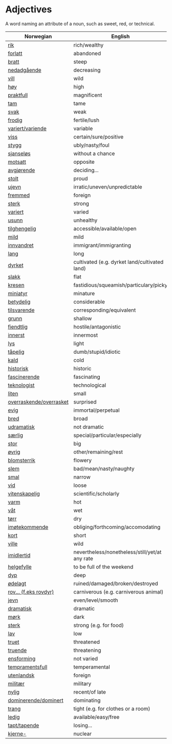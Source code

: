 # Adjectives

A word naming an attribute of a noun, such as sweet, red, or technical.

| Norwegian | English |
| --- | --- |
| [rik](https://www.ordnett.no/search?language=no&phrase=rik) | rich/wealthy |
| [forlatt](https://www.ordnett.no/search?language=no&phrase=forlatt) | abandoned |
| [bratt](https://www.ordnett.no/search?language=no&phrase=bratt) | steep |
| [nedadgående](https://www.ordnett.no/search?language=no&phrase=nedadgående) | decreasing |
| [vill](https://www.ordnett.no/search?language=no&phrase=vill) | wild |
| [høy](https://www.ordnett.no/search?language=no&phrase=høy) | high |
| [praktfull](https://www.ordnett.no/search?language=no&phrase=praktfull) | magnificent |
| [tam](https://www.ordnett.no/search?language=no&phrase=tam) | tame |
| [svak](https://www.ordnett.no/search?language=no&phrase=svak) | weak |
| [frodig](https://www.ordnett.no/search?language=no&phrase=frodig) | fertile/lush |
| [variert/variende](https://www.ordnett.no/search?language=no&phrase=variert/variende) | variable |
| [viss](https://www.ordnett.no/search?language=no&phrase=viss) | certain/sure/positive |
| [stygg](https://www.ordnett.no/search?language=no&phrase=stygg) | ubly/nasty/foul |
| [sjanseløs](https://www.ordnett.no/search?language=no&phrase=sjanseløs) | without a chance |
| [motsatt](https://www.ordnett.no/search?language=no&phrase=motsatt) | opposite |
| [avgjørende](https://www.ordnett.no/search?language=no&phrase=avgjørende) | deciding... |
| [stolt](https://www.ordnett.no/search?language=no&phrase=stolt) | proud |
| [ujevn](https://www.ordnett.no/search?language=no&phrase=ujevn) | irratic/uneven/unpredictable |
| [fremmed](https://www.ordnett.no/search?language=no&phrase=fremmed) | foreign |
| [sterk](https://www.ordnett.no/search?language=no&phrase=sterk) | strong |
| [variert](https://www.ordnett.no/search?language=no&phrase=variert) | varied |
| [usunn](https://www.ordnett.no/search?language=no&phrase=usunn) | unhealthy |
| [tilghengelig](https://www.ordnett.no/search?language=no&phrase=tilghengelig) | accessible/available/open |
| [mild](https://www.ordnett.no/search?language=no&phrase=mild) | mild |
| [innvandret](https://www.ordnett.no/search?language=no&phrase=innvandret) | immigrant/immigranting |
| [lang](https://www.ordnett.no/search?language=no&phrase=lang) | long |
| [dyrket](https://www.ordnett.no/search?language=no&phrase=dyrket) | cultivated (e.g. dyrket land/cultivated land) |
| [slakk](https://www.ordnett.no/search?language=no&phrase=slakk) | flat |
| [kresen](https://www.ordnett.no/search?language=no&phrase=kresen) | fastidious/squeamish/particulary/picky |
| [miniatyr](https://www.ordnett.no/search?language=no&phrase=miniatyr) | minature |
| [betydelig](https://www.ordnett.no/search?language=no&phrase=betydelig) | considerable |
| [tilsvarende](https://www.ordnett.no/search?language=no&phrase=tilsvarende) | corresponding/equivalent |
| [grunn](https://www.ordnett.no/search?language=no&phrase=grunn) | shallow |
| [fiendtlig](https://www.ordnett.no/search?language=no&phrase=fiendtlig) | hostile/antagonistic |
| [innerst](https://www.ordnett.no/search?language=no&phrase=innerst) | innermost |
| [lys](https://www.ordnett.no/search?language=no&phrase=lys) | light |
| [tåpelig](https://www.ordnett.no/search?language=no&phrase=tåpelig) | dumb/stupid/idiotic |
| [kald](https://www.ordnett.no/search?language=no&phrase=kald) | cold |
| [historisk](https://www.ordnett.no/search?language=no&phrase=historisk) | historic |
| [fascinerende](https://www.ordnett.no/search?language=no&phrase=fascinerende) | fascinating |
| [teknologist](https://www.ordnett.no/search?language=no&phrase=teknologist) | technological |
| [liten](https://www.ordnett.no/search?language=no&phrase=liten) | small |
| [overraskende/overrasket](https://www.ordnett.no/search?language=no&phrase=overraskende/overrasket) | surprised |
| [evig](https://www.ordnett.no/search?language=no&phrase=evig) | immortal/perpetual |
| [bred](https://www.ordnett.no/search?language=no&phrase=bred) | broad |
| [udramatisk](https://www.ordnett.no/search?language=no&phrase=udramatisk) | not dramatic |
| [særlig](https://www.ordnett.no/search?language=no&phrase=særlig) | special/particular/especially |
| [stor](https://www.ordnett.no/search?language=no&phrase=stor) | big |
| [øvrig](https://www.ordnett.no/search?language=no&phrase=øvrig) | other/remaining/rest |
| [blomsterrik](https://www.ordnett.no/search?language=no&phrase=blomsterrik) | flowery |
| [slem](https://www.ordnett.no/search?language=no&phrase=slem) | bad/mean/nasty/naughty |
| [smal](https://www.ordnett.no/search?language=no&phrase=smal) | narrow |
| [vid](https://www.ordnett.no/search?language=no&phrase=vid) | loose |
| [vitenskapelig](https://www.ordnett.no/search?language=no&phrase=vitenskapelig) | scientific/scholarly |
| [varm](https://www.ordnett.no/search?language=no&phrase=varm) | hot |
| [våt](https://www.ordnett.no/search?language=no&phrase=våt) | wet |
| [tørr](https://www.ordnett.no/search?language=no&phrase=tørr) | dry |
| [imøtekommende](https://www.ordnett.no/search?language=no&phrase=imøtekommende) | obliging/forthcoming/accomodating |
| [kort](https://www.ordnett.no/search?language=no&phrase=kort) | short |
| [ville](https://www.ordnett.no/search?language=no&phrase=ville) | wild |
| [imidlertid](https://www.ordnett.no/search?language=no&phrase=imidlertid) | nevertheless/nonetheless/still/yet/at any rate |
| [helgefylle](https://www.ordnett.no/search?language=no&phrase=helgefylle) | to be full of the weekend |
| [dyp](https://www.ordnett.no/search?language=no&phrase=dyp) | deep |
| [ødelagt](https://www.ordnett.no/search?language=no&phrase=ødelagt) | ruined/damaged/broken/destroyed |
| [rov... (f.eks rovdyr)](https://www.ordnett.no/search?language=no&phrase=rov...%20(f.eks%20rovdyr)) | carniverous (e.g. carniverous animal) |
| [jevn](https://www.ordnett.no/search?language=no&phrase=jevn) | even/level/smooth |
| [dramatisk](https://www.ordnett.no/search?language=no&phrase=dramatisk) | dramatic |
| [mørk](https://www.ordnett.no/search?language=no&phrase=mørk) | dark |
| [sterk](https://www.ordnett.no/search?language=no&phrase=sterk) | strong (e.g. for food) |
| [lav](https://www.ordnett.no/search?language=no&phrase=lav) | low |
| [truet](https://www.ordnett.no/search?language=no&phrase=truet) | threatened |
| [truende](https://www.ordnett.no/search?language=no&phrase=truende) | threatening |
| [ensforming](https://www.ordnett.no/search?language=no&phrase=ensforming) | not varied |
| [tempramentsfull](https://www.ordnett.no/search?language=no&phrase=tempramentsfull) | temperamental |
| [utenlandsk](https://www.ordnett.no/search?language=no&phrase=utenlandsk) | foreign |
| [militær](https://www.ordnett.no/search?language=no&phrase=militær) | military |
| [nylig](https://www.ordnett.no/search?language=no&phrase=nylig) | recent/of late |
| [dominerende/dominert](https://www.ordnett.no/search?language=no&phrase=dominerende/dominert) | dominating |
| [trang](https://www.ordnett.no/search?language=no&phrase=trang) | tight (e.g. for clothes or a room) |
| [ledig](https://www.ordnett.no/search?language=no&phrase=ledig) | available/easy/free |
| [tapt/tapende](https://www.ordnett.no/search?language=no&phrase=tapt/tapende) | losing... |
| [kjerne-](https://www.ordnett.no/search?language=no&phrase=kjerne-) | nuclear |

